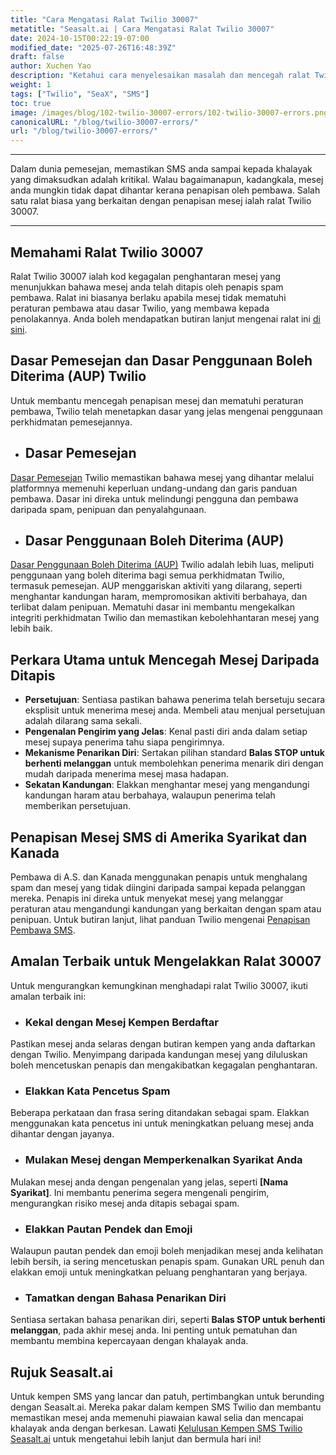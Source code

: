 ```yaml
---
title: "Cara Mengatasi Ralat Twilio 30007"
metatitle: "Seasalt.ai | Cara Mengatasi Ralat Twilio 30007"
date: 2024-10-15T00:22:19-07:00
modified_date: "2025-07-26T16:48:39Z"
draft: false
author: Xuchen Yao
description: "Ketahui cara menyelesaikan masalah dan mencegah ralat Twilio 30007 untuk memastikan penghantaran mesej SMS yang berjaya."
weight: 1
tags: ["Twilio", "SeaX", "SMS"]
toc: true
image: /images/blog/102-twilio-30007-errors/102-twilio-30007-errors.png
canonicalURL: "/blog/twilio-30007-errors/"
url: "/blog/twilio-30007-errors/"
---
```


---

Dalam dunia pemesejan, memastikan SMS anda sampai kepada khalayak yang dimaksudkan adalah kritikal. Walau bagaimanapun, kadangkala, mesej anda mungkin tidak dapat dihantar kerana penapisan oleh pembawa. Salah satu ralat biasa yang berkaitan dengan penapisan mesej ialah ralat Twilio 30007.

---

## Memahami Ralat Twilio 30007

Ralat Twilio 30007 ialah kod kegagalan penghantaran mesej yang menunjukkan bahawa mesej anda telah ditapis oleh penapis spam pembawa. Ralat ini biasanya berlaku apabila mesej tidak mematuhi peraturan pembawa atau dasar Twilio, yang membawa kepada penolakannya. Anda boleh mendapatkan butiran lanjut mengenai ralat ini [di sini](https://www.twilio.com/docs/api/errors/30007).

## Dasar Pemesejan dan Dasar Penggunaan Boleh Diterima (AUP) Twilio

Untuk membantu mencegah penapisan mesej dan mematuhi peraturan pembawa, Twilio telah menetapkan dasar yang jelas mengenai penggunaan perkhidmatan pemesejannya.

- ## Dasar Pemesejan

[Dasar Pemesejan](https://www.twilio.com/en-us/legal/messaging-policy) Twilio memastikan bahawa mesej yang dihantar melalui platformnya memenuhi keperluan undang-undang dan garis panduan pembawa. Dasar ini direka untuk melindungi pengguna dan pembawa daripada spam, penipuan dan penyalahgunaan.

- ## Dasar Penggunaan Boleh Diterima (AUP)

[Dasar Penggunaan Boleh Diterima (AUP)](https://www.twilio.com/en-us/legal/aup) Twilio adalah lebih luas, meliputi penggunaan yang boleh diterima bagi semua perkhidmatan Twilio, termasuk pemesejan. AUP menggariskan aktiviti yang dilarang, seperti menghantar kandungan haram, mempromosikan aktiviti berbahaya, dan terlibat dalam penipuan. Mematuhi dasar ini membantu mengekalkan integriti perkhidmatan Twilio dan memastikan kebolehhantaran mesej yang lebih baik.

## Perkara Utama untuk Mencegah Mesej Daripada Ditapis

- **Persetujuan**: Sentiasa pastikan bahawa penerima telah bersetuju secara eksplisit untuk menerima mesej anda. Membeli atau menjual persetujuan adalah dilarang sama sekali.
- **Pengenalan Pengirim yang Jelas**: Kenal pasti diri anda dalam setiap mesej supaya penerima tahu siapa pengirimnya.
- **Mekanisme Penarikan Diri**: Sertakan pilihan standard **Balas STOP untuk berhenti melanggan** untuk membolehkan penerima menarik diri dengan mudah daripada menerima mesej masa hadapan.
- **Sekatan Kandungan**: Elakkan menghantar mesej yang mengandungi kandungan haram atau berbahaya, walaupun penerima telah memberikan persetujuan.

## Penapisan Mesej SMS di Amerika Syarikat dan Kanada

Pembawa di A.S. dan Kanada menggunakan penapis untuk menghalang spam dan mesej yang tidak diingini daripada sampai kepada pelanggan mereka. Penapis ini direka untuk menyekat mesej yang melanggar peraturan atau mengandungi kandungan yang berkaitan dengan spam atau penipuan. Untuk butiran lanjut, lihat panduan Twilio mengenai [Penapisan Pembawa SMS](https://help.twilio.com/articles/360022449893-SMS-Carrier-Filtering-in-the-United-States-and-Canada).

## Amalan Terbaik untuk Mengelakkan Ralat 30007

Untuk mengurangkan kemungkinan menghadapi ralat Twilio 30007, ikuti amalan terbaik ini:

- ### Kekal dengan Mesej Kempen Berdaftar

Pastikan mesej anda selaras dengan butiran kempen yang anda daftarkan dengan Twilio. Menyimpang daripada kandungan mesej yang diluluskan boleh mencetuskan penapis dan mengakibatkan kegagalan penghantaran.

- ### Elakkan Kata Pencetus Spam

Beberapa perkataan dan frasa sering ditandakan sebagai spam. Elakkan menggunakan kata pencetus ini untuk meningkatkan peluang mesej anda dihantar dengan jayanya.

- ### Mulakan Mesej dengan Memperkenalkan Syarikat Anda

Mulakan mesej anda dengan pengenalan yang jelas, seperti **[Nama Syarikat]**. Ini membantu penerima segera mengenali pengirim, mengurangkan risiko mesej anda ditapis sebagai spam.

- ### Elakkan Pautan Pendek dan Emoji

Walaupun pautan pendek dan emoji boleh menjadikan mesej anda kelihatan lebih bersih, ia sering mencetuskan penapis spam. Gunakan URL penuh dan elakkan emoji untuk meningkatkan peluang penghantaran yang berjaya.

- ### Tamatkan dengan Bahasa Penarikan Diri

Sentiasa sertakan bahasa penarikan diri, seperti **Balas STOP untuk berhenti melanggan**, pada akhir mesej anda. Ini penting untuk pematuhan dan membantu membina kepercayaan dengan khalayak anda.

## Rujuk Seasalt.ai

Untuk kempen SMS yang lancar dan patuh, pertimbangkan untuk berunding dengan Seasalt.ai. Mereka pakar dalam kempen SMS Twilio dan membantu memastikan mesej anda memenuhi piawaian kawal selia dan mencapai khalayak anda dengan berkesan. Lawati [Kelulusan Kempen SMS Twilio Seasalt.ai](https://usecase.seasalt.ai/approved-for-twilio-sms-campaign/) untuk mengetahui lebih lanjut dan bermula hari ini!
